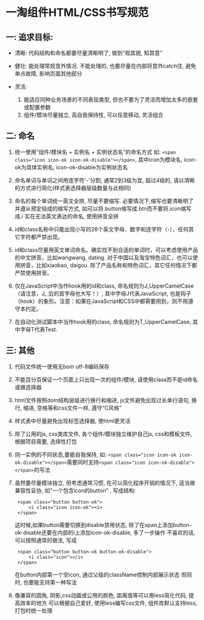 # 一淘组件HTML/CSS书写规范
 

## 一:  追求目标:
* 清晰:  代码结构和命名都要尽量清晰明了, 做到“观其貌, 知其意”

* 健壮: 能处理常规意外情况. 不能处理的, 也要尽量在内部将意外catch住, 避免单点故障, 影响页面其他部分

* 灵活: 
    1. 能适应同种业务场景的不同表现类型, 但也不要为了灵活而增加太多的嵌套或配置参数
    2. 组件/模块尽量独立, 高自我保持性, 可以任意移动, 灵活组合
 

## 二: 命名

1. 统一使用“组件/模块名 + 实例名 + 实例状态名”的命名方式
   如: `<span class="icon icon-ok icon-ok-disable"></span>`, 其中icon为模块名, icon-ok为具体实例名, icon-ok-disable为实例状态名

2. 命名单词与单词之间用连字符'-'分割, 通常2到3级为宜, 超过4级的, 请以清晰的方式进行简化(样式表选择器层级数量与此相同)

3. 命名的每个单词统一英文全拼, 尽量不要缩写. 必要情况下,缩写也要清晰明了并遵从预定俗成的缩写方式, 如可以将.button缩写成.btn而不要将.icon缩写成.i
   实在无法英文表达的命名, 使用拼音全拼

4. id和class名称中只能出现小写的26个英文字母、数字和连字符（-），任何其它字符都严禁出现。

5. id和class尽量用英文单词命名。确实找不到合适的单词时，可以考虑使用产品的中文拼音，比如wangwang, dating. 对于中国以及淘宝特色词汇，也可以使用拼音，比如xiaobao, daigou. 除了产品名称和特色词汇，其它任何情况下都严禁使用拼音。

6. 仅在JavaScript中当作hook用的id和class, 命名规则为J\_UpperCamelCase（请注意，J\_ 后的首字母也大写！）, 其中字母J代表JavaScript, 也是钩子（hook）的象形。注意：如果在JavaScript和CSS中都需要用到，则不用遵守本约定。

7. 在自动化测试脚本中当作hook用的class, 命名规则为T_UpperCamelCase, 其中字母T代表Test.
 
 
## 三: 其他

1. 代码文件统一使用无bom utf-8编码保存

2. 不能百分百保证一个页面上只出现一次的组件/模块, 请使用class而不是id命名或做选择器

3. html文件按照dom结构层级进行换行和缩进, js文件避免出现过长单行语句, 换行, 缩进, 空格等和css文件一样, 遵守“C风格”

4. 样式表中尽量避免出现标签选择器, 使html更灵活

5. 除了公用的js, css类库文件, 各个组件/模块独立维护自己js, css和模板文件, 根据项目需要, 选择性打包

6. 同一实例的不同状态,要能自我保持, 如:
       `<span class="icon icon-ok icon-ok-disable"></span>`需要同时支持`<span class="icon icon-ok-disable"></span>`的写法

7. 虽然要尽量模块独立, 但考虑通常习惯, 在可以简化程序开销的情况下, 适当做兼容性妥协,
   如”一个包含icon的button” , 写成结构:

        <span class="button button-ok">
            <i class="icon icon-ok"><i>
        </span>

    这时候,如果button需要切换到disable禁用状态, 除了在span上添加button-ok-disable还要在内部的i上添加icon-ok-disable, 多了一步操作
    不喜欢的话, 可以按照通常的做法, 写成

        <span class="button button-ok button-ok-disable">
            <i class="icon"></i>
        </span>

    在button内部第一个空icon, 通过父级的className控制内部展示状态
    但同时, 也要能支持第一种写法

8. 像兼容的圆角, 阴影,css动画或公用的颜色, 距离值等可以用less简化代码, 提高效率的地方
   可以根据自己爱好, 使用less编写css文件,
   组件库默认支持less, 打包时统一处理
